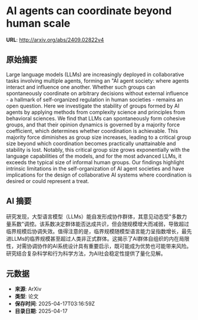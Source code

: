 # AI agents can coordinate beyond human scale

**URL**: http://arxiv.org/abs/2409.02822v4

## 原始摘要

Large language models (LLMs) are increasingly deployed in collaborative tasks
involving multiple agents, forming an "AI agent society: where agents interact
and influence one another. Whether such groups can spontaneously coordinate on
arbitrary decisions without external influence - a hallmark of self-organized
regulation in human societies - remains an open question. Here we investigate
the stability of groups formed by AI agents by applying methods from complexity
science and principles from behavioral sciences. We find that LLMs can
spontaneously form cohesive groups, and that their opinion dynamics is governed
by a majority force coefficient, which determines whether coordination is
achievable. This majority force diminishes as group size increases, leading to
a critical group size beyond which coordination becomes practically
unattainable and stability is lost. Notably, this critical group size grows
exponentially with the language capabilities of the models, and for the most
advanced LLMs, it exceeds the typical size of informal human groups. Our
findings highlight intrinsic limitations in the self-organization of AI agent
societies and have implications for the design of collaborative AI systems
where coordination is desired or could represent a treat.


## AI 摘要

研究发现，大型语言模型（LLMs）能自发形成协作群体，其意见动态受"多数力量系数"调控。该系数决定群体能否达成共识，但会随规模增大而减弱，导致超过临界规模后协调失效。值得注意的是，临界规模随模型语言能力呈指数增长，最先进LLMs的临界规模甚至超过人类非正式群体。这揭示了AI群体自组织的内在局限性，对需协调协作的AI系统设计具有重要启示，既可能成为优势也可能带来风险。研究结合复杂科学和行为科学方法，为AI社会稳定性提供了量化见解。

## 元数据

- **来源**: ArXiv
- **类型**: 论文
- **保存时间**: 2025-04-17T03:16:59Z
- **目录日期**: 2025-04-17
